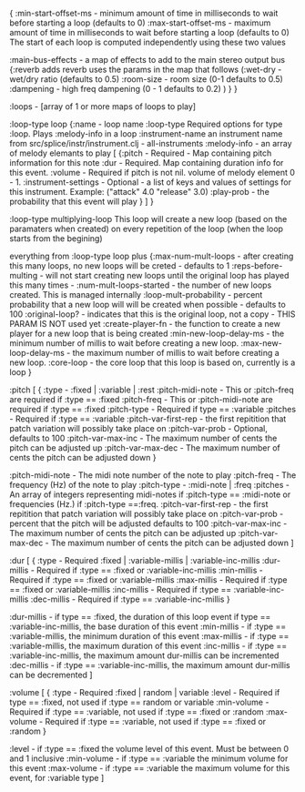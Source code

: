 {
  :min-start-offset-ms - minimum amount of time in milliseconds to wait before starting 
                           a loop (defaults to 0)
  :max-start-offset-ms - maximum amount of time in milliseconds to wait before starting 
                           a loop (defaults to 0)
    The start of each loop is computed independently using these two values

  :main-bus-effects - a map of effects to add to the main stereo output bus
  {:reverb adds reverb uses the params in the map that follows 
    (:wet-dry - wet/dry ratio (defaults to 0.5)
     :room-size - room size (0-1 defaults to 0.5)
     :dampening - high freq dampening (0 - 1 defaults to 0.2)
    )
  }
}
 
 :loops - [array of 1 or more maps of loops to play]
 
:loop-type loop
  {:name - loop name 
  :loop-type Required options for type :loop. Plays :melody-info in a loop 
  :instrument-name an instrument name from src/splice/instr/instrument.clj - all-instruments
  :melody-info - an array of melody elemants to play
  [
    {:pitch - Required - Map containing pitch information for this note
     :dur - Required. Map containing duration info for this event.
     :volume - Required if pitch is not nil. volume of melody element 0 - 1.
     :instrument-settings - Optional - a list of keys and values of settings for this instrument. Example: ("attack" 4.0 "release" 3.0)
     :play-prob - the probability that this event will play
    }
  ]
}

:loop-type multiplying-loop
  This loop will create a new loop (based on the paramaters when created) on every repetition 
    of the loop (when the loop starts from the begining)
    
  everything from :loop-type loop plus
  {:max-num-mult-loops - after creating this many loops, no new loops will be creted - 
                           defaults to 1
   :reps-before-multing - will not start creating new loops until the original loop has played
                            this many times - 
   :num-mult-loops-started - the number of new loops created. This is managed internally
   :loop-mult-probability - percent probability that a new loop will will be created when 
                              possible - defaults to 100
   :original-loop? - indicates that this is the original loop, not a copy - THIS PARAM IS NOT 
                       used yet
   :create-player-fn - the function to create a new player for a new loop that is being
                         created 
   :min-new-loop-delay-ms - the minimum number of millis to wait before creating a new loop. 
   :max-new-loop-delay-ms - the maximum number of millis to wait before creating a new loop. 
   :core-loop - the core loop that this loop is based on, currently is a loop
}

:pitch
[
  {
    :type - :fixed | :variable | :rest
    :pitch-midi-note - This or :pitch-freq are required if :type == :fixed
    :pitch-freq - This or :pitch-midi-note are required if :type == :fixed
    :pitch-type - Required if type == :variable
    :pitches - Required if :type == :variable
    :pitch-var-first-rep - the first repitition that patch variation will possibly take place on
    :pitch-var-prob - Optional, defaults to 100
    :pitch-var-max-inc - The maximum number of cents the pitch can be adjusted up
    :pitch-var-max-dec - The maximum number of cents the pitch can be adjusted down
  }

  :pitch-midi-note - The midi note number of the note to play
  :pitch-freq - The frequency (Hz) of the note to play
  :pitch-type - :midi-note | :freq
  :pitches - An array of integers representing midi-notes if :pitch-type == :midi-note or
             frequencies (Hz.) if :pitch-type ==:freq.
   :pitch-var-first-rep - the first repitition that patch variation will possibly take place on
   :pitch-var-prob - percent that the pitch will be adjusted defaults to 100
   :pitch-var-max-inc - The maximum number of cents the pitch can be adjusted up
   :pitch-var-max-dec - The maximum number of cents the pitch can be adjusted down
]

:dur
[
  {
    :type  - Required :fixed | :variable-millis | :variable-inc-millis
    :dur-millis - Required if :type == :fixed or :variable-inc-millis
    :min-millis - Required if :type == :fixed or :variable-millis
    :max-millis - Required if :type == :fixed or :variable-millis
    :inc-millis - Required if :type == :variable-inc-millis
    :dec-millis - Required if :type == :variable-inc-millis
  }

  :dur-millis - if type == :fixed, the duration of this loop event
              if type == :variable-inc-millis, the base duration of this event
  :min-millis - if :type == :variable-millis, the minimum duration of this event
  :max-millis - if :type == :variable-millis, the maximum duration of this event
  :inc-millis - if :type == :variable-inc-millis, the maximum amount dur-millis can be incremented
  :dec-millis - if :type == :variable-inc-millis, the maximum amount dur-millis can be decremented
]

:volume
[
  {
    :type - Required :fixed | random | variable
    :level - Required if type == :fixed, not used if :type == random or variable
    :min-volume - Required if :type == :variable, not used if :type == :fixed or :random
    :max-volume - Required if :type == :variable, not used if :type == :fixed or :random
  }

  :level - if :type == :fixed the volume level of this event. Must be between 0 and 1 inclusive
  :min-volume - if :type == :variable the minimum volume for this event
  :max-volume - if :type == :variable the maximum volume for this event, for :variable type
]
